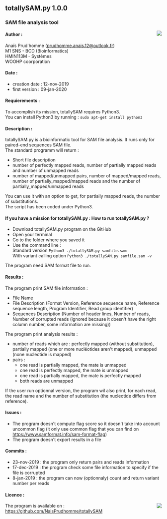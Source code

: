 
## totallySAM.py 1.0.0 
  ### SAM file analysis tool               

<img align=right src="https://img.shields.io/pypi/pyversions/3?color=caa6f7&logo=Python&logoColor=white&style=flat-square">

#### Author :
Anaïs Prud'homme (prudhomme.anais.12@outlook.fr) <br>
M1 SNS - BCD (Bioinformatics) <br>
HMIN113M - Systèmes <br>
WOOHP coorporation <br>
  
#### Date :
 - creation date : 12-nov-2019
 - first version : 09-jan-2020
  
#### Requierements :
To accomplish its mission, totallySAM requires Python3. <br>
You can install Python3 by running : `sudo apt-get install python3`
    
#### Description :
totallySAM.py is a bioinformatic tool for SAM file analysis. It runs only for paired-end sequences SAM file. <br>
The standard programm will return :
 - Short file description
 - number of perfectly mapped reads, number of partially mapped reads and number of unmapped reads
 - number of mapped/unmapped pairs, number of mapped/mapped reads, number of partially_mapped/mapped reads and the number of partially_mapped/unmapped reads
    
You can use it with an option to get, for partially mapped reads, the number of substitutions. <br>
The script has been coded under Python3.
 
#### If you have a mission for totallySAM.py : How to run totallySAM.py ?
 - Download totallySAM.py program on the GitHub
 -  Open your terminal
 -  Go to the folder where you saved it
 -  Use the command line : <br>
    Standard version
    ` Python3 ./totallySAM.py samfile.sam ` <br>
    With variant calling option
    ` Python3 ./totallySAM.py samfile.sam -v `
    
 The program need SAM format file to run.
	
#### Results :
The program print SAM file information :
 - File Name
 - File Description (Format Version, Reference sequence name, Reference sequence length, Program Identifier, Read group identifier)
 - Sequences Description (Number of header lines, Number of reads, Number of corrupted reads (ignored because it doesn't have the right column number, some information are missing))
			
The program print analysis results : 
 - number of reads which are : perfectly mapped (without substitution), partially mapped (one or more nucléotides aren't mapped), unmapped (none nucleotide is mapped)
 - pairs :
	 - one read is partially mapped, the mate is unmapped
	 - one read is perfectly mapped, the mate is unmapped
	 -  one read is partially mapped, the mate is perfectly mapped
	 - both reads are unmapped
			
If the user run optionnal version, the program wil also print, for each read, the read name and the number of substitution (the nucleotide differs from reference).
	
    
#### Issues : 
 - The program doesn't compute flag score so it doesn't take into account uncommon flag (it only use common flag that you can find on https://www.samformat.info/sam-format-flag)
 - The program doesn't export results in a file 
  
#### Commits :
 - 23-nov-2019 : the program only return pairs and reads information
 - 17-dec-2019 : the program check some file information to specify if the file is corrupted
 -  8-jan-2019 : the program can now (optionnaly) count and return variant number per reads
  
#### Licence :

[<img align="right" src="https://img.shields.io/badge/License-GNU GPLv3-caa6f7?style=flat-square">](https://www.gnu.org/licenses/gpl-3.0)

The program is available on : https://github.com/NaisPrudhomme/totallySAM
